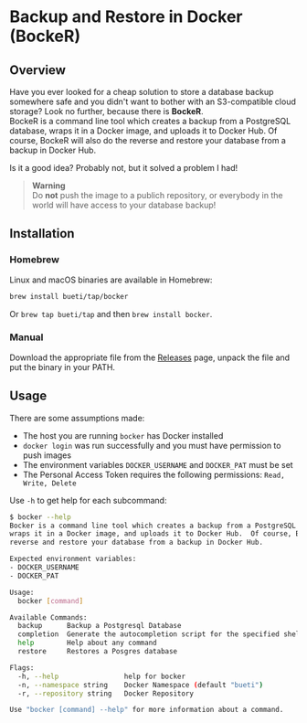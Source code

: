 # Backup and Restore in Docker (BockeR)

## Overview

Have you ever looked for a cheap solution to store a database backup somewhere safe and you didn't want to bother with an S3-compatible cloud storage?
Look no further, because there is **BockeR**.  
BockeR is a command line tool which creates a backup from a PostgreSQL database, wraps it in a Docker image, and uploads it to Docker Hub. Of course, BockeR will also do the reverse and restore your database from a backup in Docker Hub.

Is it a good idea? Probably not, but it solved a problem I had!

> **Warning**  
> Do **not** push the image to a publich repository, or everybody in the world will have access to your database backup!

## Installation

### Homebrew

Linux and macOS binaries are available in Homebrew:

```sh
brew install bueti/tap/bocker
```

Or `brew tap bueti/tap` and then `brew install bocker`.

### Manual

Download the appropriate file from the [Releases](https://github.com/bueti/bocker/releases) page, unpack the file and put the binary in your PATH.

## Usage

There are some assumptions made:

- The host you are running `bocker` has Docker installed
- `docker login` was run successfully and you must have permission to push images
- The environment variables `DOCKER_USERNAME` and `DOCKER_PAT` must be set
- The Personal Access Token requires the following permissions: `Read, Write, Delete`

Use `-h` to get help for each subcommand:

```sh
$ bocker --help
Bocker is a command line tool which creates a backup from a PostgreSQL database, 
wraps it in a Docker image, and uploads it to Docker Hub.  Of course, Bocker will also do the 
reverse and restore your database from a backup in Docker Hub.

Expected environment variables:
- DOCKER_USERNAME
- DOCKER_PAT

Usage:
  bocker [command]

Available Commands:
  backup      Backup a Postgresql Database
  completion  Generate the autocompletion script for the specified shell
  help        Help about any command
  restore     Restores a Posgres database

Flags:
  -h, --help                help for bocker
  -n, --namespace string    Docker Namespace (default "bueti")
  -r, --repository string   Docker Repository

Use "bocker [command] --help" for more information about a command.
```
